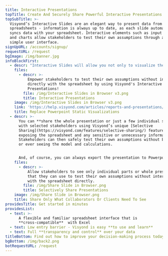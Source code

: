```yaml
---
title: Interactive Presentations
topTitle: Create And Securely Share Powerful Interactive Presentations
topSubTitle: >-
  Visyond’s Interactive Slides are an elegant way to present data from your
  spreadsheets - information is always up to date, as each slide automatically
  syncs data with your spreadsheet. Interactive elements such as input fields
  and charts allow stakeholders to test their own assumptions through a safe and
  simple user interface.
signUpURL: /accounts/signup/
requestURL: /request
bgImage: /img/banner.jpg
infoBlockFirst:
  - descr: "Interactive Slides will allow you not only to visualize the data but also provide a **secure environment for your stakeholders to play with assumptions.\r**\n\r\nWhen you change an input field you will see charts and calculations updated and automatically synced just for you and it will not affect anyone else’s views or the underlying spreadsheet.\r\n"
    files:
      - descr: >-
          Empower stakeholders to test their own assumptions without interacting
          directly with the spreadsheet by using Visyond's Interactive
          Presentations!
        file: /img/Interactive Slides in Browser v3.png
        title: Interactive Presentations
    image: /img/Interactive Slides in Browser v3.png
    link: 'https://help.visyond.com/articles/reports-and-presentations/'
    title: Replace Powerpoint Static Visualizations
  - descr: >-
      You can **share the whole presentation or just a few individual slides**
      with selected stakeholders using Visyond’s unique [Selective
      Sharing](https://visyond.com/features/selective-sharing/) feature without
      exposing the spreadsheet and any sensitive or unnecessary information.
      Stakeholders can then safely test their own assumptions without breaking
      or ever seeing the model and calculations.


      And, of course, you can always export the presentation to Powerpoint.
    files:
      - descr: >-
          Allow stakeholders to see only individual parts or whole presentations
          that they can use to test their own assumptions without interacting
          with the spreadsheet directly.
        file: /img/Share Slide in Browser.png
        title: Selectively Share Presentations
    image: /img/Share Slide in Browser.png
    title: Share Only What Collaborators Or Clients Need To See
providesTitle: Get started in minutes
providesList:
  - text: >-
      A flexible and familiar spreadsheet interface that is
      **cross-compatible**  with Excel
  - text: Low entry barrier - Visyond is easy **to use and learn**
  - text: Full **transparency and control** over your data
titleBottom: Find out how to improve your decision-making process today
bgBottom: /img/back2.png
botRequestURL: /request
---
```


